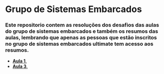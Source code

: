<h1>Grupo de Sistemas Embarcados</h1></div>

<h3>Este repositorio contem as resoluções dos desafios das aulas do grupo de sistemas embarcados e também os resumos das aulas, lembrando que apenas as pessoas que estão inscritos no grupo de sistemas embarcados ultimate tem acesso aos resumos.</h3>

<ul>
    <li><a href="https://github.com/RAS-UFPB/Grupo-de-Robotica/tree/main/Aula%201"><b>Aula 1</b>.</a></li>
    <li><a href="https://github.com/RAS-UFPB/Grupo-de-Robotica/tree/main/Aula%203"><b>Aula 3</b>.</a></li>
</ul>

<br>
